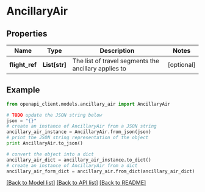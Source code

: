 # AncillaryAir


## Properties
Name | Type | Description | Notes
------------ | ------------- | ------------- | -------------
**flight_ref** | **List[str]** | The list of travel segments the ancillary applies to | [optional] 

## Example

```python
from openapi_client.models.ancillary_air import AncillaryAir

# TODO update the JSON string below
json = "{}"
# create an instance of AncillaryAir from a JSON string
ancillary_air_instance = AncillaryAir.from_json(json)
# print the JSON string representation of the object
print AncillaryAir.to_json()

# convert the object into a dict
ancillary_air_dict = ancillary_air_instance.to_dict()
# create an instance of AncillaryAir from a dict
ancillary_air_form_dict = ancillary_air.from_dict(ancillary_air_dict)
```
[[Back to Model list]](../README.md#documentation-for-models) [[Back to API list]](../README.md#documentation-for-api-endpoints) [[Back to README]](../README.md)


